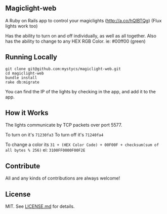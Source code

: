 ## Magiclight-web

A Ruby on Rails app to control your magiclights (http://a.co/hQlBTQg) (Flux lights work too)

Has the ability to turn on and off individually, as well as all together.
Also has the ability to change to any HEX RGB Color. ie: #00ff00 (green)

## Running Locally

```  
git clone git@github.com:mystycs/magiclight-web.git
cd magiclight-web
bundle install
rake db:migrate
```

You can find the IP of the lights by checking in the app, and add it to the app.

## How it Works

The lights communicate by TCP packets over port 5577. 

To turn on it's `71230fa3`
To turn off it's `71240fa4`

To change a color its `31 + (HEX Color Code) + 00F00F + checksum(sum of all bytes % 256)` ei: `3100FF0000F00F2E`

## Contribute

All and any kinds of contributions are always welcome!

## License

MIT. See [LICENSE.md](https://github.com/mystycs/project-manager/blob/master/LICENSE.md) for details.
